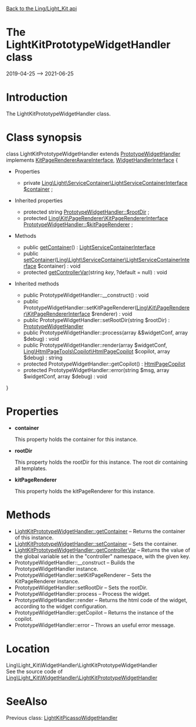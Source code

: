 [Back to the Ling/Light_Kit api](https://github.com/lingtalfi/Light_Kit/blob/master/doc/api/Ling/Light_Kit.md)



The LightKitPrototypeWidgetHandler class
================
2019-04-25 --> 2021-06-25






Introduction
============

The LightKitPrototypeWidgetHandler class.



Class synopsis
==============


class <span class="pl-k">LightKitPrototypeWidgetHandler</span> extends [PrototypeWidgetHandler](https://github.com/lingtalfi/Kit_PrototypeWidget/blob/master/doc/api/Ling/Kit_PrototypeWidget/WidgetHandler/PrototypeWidgetHandler.md) implements [KitPageRendererAwareInterface](https://github.com/lingtalfi/Kit/blob/master/doc/api/Ling/Kit/PageRenderer/KitPageRendererAwareInterface.md), [WidgetHandlerInterface](https://github.com/lingtalfi/Kit/blob/master/doc/api/Ling/Kit/WidgetHandler/WidgetHandlerInterface.md) {

- Properties
    - private [Ling\Light\ServiceContainer\LightServiceContainerInterface](https://github.com/lingtalfi/Light/blob/master/doc/api/Ling/Light/ServiceContainer/LightServiceContainerInterface.md) [$container](#property-container) ;

- Inherited properties
    - protected string [PrototypeWidgetHandler::$rootDir](#property-rootDir) ;
    - protected [Ling\Kit\PageRenderer\KitPageRendererInterface](https://github.com/lingtalfi/Kit/blob/master/doc/api/Ling/Kit/PageRenderer/KitPageRendererInterface.md) [PrototypeWidgetHandler::$kitPageRenderer](#property-kitPageRenderer) ;

- Methods
    - public [getContainer](https://github.com/lingtalfi/Light_Kit/blob/master/doc/api/Ling/Light_Kit/WidgetHandler/LightKitPrototypeWidgetHandler/getContainer.md)() : [LightServiceContainerInterface](https://github.com/lingtalfi/Light/blob/master/doc/api/Ling/Light/ServiceContainer/LightServiceContainerInterface.md)
    - public [setContainer](https://github.com/lingtalfi/Light_Kit/blob/master/doc/api/Ling/Light_Kit/WidgetHandler/LightKitPrototypeWidgetHandler/setContainer.md)([Ling\Light\ServiceContainer\LightServiceContainerInterface](https://github.com/lingtalfi/Light/blob/master/doc/api/Ling/Light/ServiceContainer/LightServiceContainerInterface.md) $container) : void
    - protected [getControllerVar](https://github.com/lingtalfi/Light_Kit/blob/master/doc/api/Ling/Light_Kit/WidgetHandler/LightKitPrototypeWidgetHandler/getControllerVar.md)(string $key, ?$default = null) : void

- Inherited methods
    - public PrototypeWidgetHandler::__construct() : void
    - public PrototypeWidgetHandler::setKitPageRenderer([Ling\Kit\PageRenderer\KitPageRendererInterface](https://github.com/lingtalfi/Kit/blob/master/doc/api/Ling/Kit/PageRenderer/KitPageRendererInterface.md) $renderer) : void
    - public PrototypeWidgetHandler::setRootDir(string $rootDir) : [PrototypeWidgetHandler](https://github.com/lingtalfi/Kit_PrototypeWidget/blob/master/doc/api/Ling/Kit_PrototypeWidget/WidgetHandler/PrototypeWidgetHandler.md)
    - public PrototypeWidgetHandler::process(array &$widgetConf, array $debug) : void
    - public PrototypeWidgetHandler::render(array $widgetConf, [Ling\HtmlPageTools\Copilot\HtmlPageCopilot](https://github.com/lingtalfi/HtmlPageTools/blob/master/doc/api/Ling/HtmlPageTools/Copilot/HtmlPageCopilot.md) $copilot, array $debug) : string
    - protected PrototypeWidgetHandler::getCopilot() : [HtmlPageCopilot](https://github.com/lingtalfi/HtmlPageTools/blob/master/doc/api/Ling/HtmlPageTools/Copilot/HtmlPageCopilot.md)
    - protected PrototypeWidgetHandler::error(string $msg, array $widgetConf, array $debug) : void

}




Properties
=============

- <span id="property-container"><b>container</b></span>

    This property holds the container for this instance.
    
    

- <span id="property-rootDir"><b>rootDir</b></span>

    This property holds the rootDir for this instance.
    The root dir containing all templates.
    
    

- <span id="property-kitPageRenderer"><b>kitPageRenderer</b></span>

    This property holds the kitPageRenderer for this instance.
    
    



Methods
==============

- [LightKitPrototypeWidgetHandler::getContainer](https://github.com/lingtalfi/Light_Kit/blob/master/doc/api/Ling/Light_Kit/WidgetHandler/LightKitPrototypeWidgetHandler/getContainer.md) &ndash; Returns the container of this instance.
- [LightKitPrototypeWidgetHandler::setContainer](https://github.com/lingtalfi/Light_Kit/blob/master/doc/api/Ling/Light_Kit/WidgetHandler/LightKitPrototypeWidgetHandler/setContainer.md) &ndash; Sets the container.
- [LightKitPrototypeWidgetHandler::getControllerVar](https://github.com/lingtalfi/Light_Kit/blob/master/doc/api/Ling/Light_Kit/WidgetHandler/LightKitPrototypeWidgetHandler/getControllerVar.md) &ndash; Returns the value of the global variable set in the "controller" namespace, with the given key.
- PrototypeWidgetHandler::__construct &ndash; Builds the PrototypeWidgetHandler instance.
- PrototypeWidgetHandler::setKitPageRenderer &ndash; Sets the KitPageRenderer instance.
- PrototypeWidgetHandler::setRootDir &ndash; Sets the rootDir.
- PrototypeWidgetHandler::process &ndash; Process the widget.
- PrototypeWidgetHandler::render &ndash; Returns the html code of the widget, according to the widget configuration.
- PrototypeWidgetHandler::getCopilot &ndash; Returns the instance of the copilot.
- PrototypeWidgetHandler::error &ndash; Throws an useful error message.





Location
=============
Ling\Light_Kit\WidgetHandler\LightKitPrototypeWidgetHandler<br>
See the source code of [Ling\Light_Kit\WidgetHandler\LightKitPrototypeWidgetHandler](https://github.com/lingtalfi/Light_Kit/blob/master/WidgetHandler/LightKitPrototypeWidgetHandler.php)



SeeAlso
==============
Previous class: [LightKitPicassoWidgetHandler](https://github.com/lingtalfi/Light_Kit/blob/master/doc/api/Ling/Light_Kit/WidgetHandler/LightKitPicassoWidgetHandler.md)<br>
